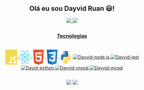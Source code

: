 <h2 align="center">Olá eu sou Dayvid Ruan 😃️!</h2>

<div align="center">
  <a href="https://github.com/Dayvid-Ruan">
  <img height="180em" src="https://github-readme-stats.vercel.app/api?username=Dayvid-Ruan&show_icons=true&theme=dark&include_all_commits=true&count_private=true"/>
  <img height="180em" src="https://github-readme-stats.vercel.app/api/top-langs/?username=Dayvid-Ruan&layout=compact&langs_count=7&theme=dark"/>
</div>

## 
 
<h3 align="center">Tecnologias</h3>

<div align="center" style="display: inline_block"><br>
  <img align="center" alt="Dayvid-Js" height="50" width="40" src="https://raw.githubusercontent.com/devicons/devicon/master/icons/javascript/javascript-plain.svg">
  <img align="center" alt="Dayvid-React" height="50" width="40" src="https://raw.githubusercontent.com/devicons/devicon/master/icons/react/react-original.svg">
  <img align="center" alt="Dayvid-HTML" height="50" width="40" src="https://raw.githubusercontent.com/devicons/devicon/master/icons/html5/html5-original.svg">
  <img align="center" alt="Dayvid-CSS" height="50" width="40" src="https://raw.githubusercontent.com/devicons/devicon/master/icons/css3/css3-original.svg">
  <img align="center" alt="Dayvid-Python" height="50" width="40" src="https://raw.githubusercontent.com/devicons/devicon/master/icons/python/python-original.svg">
  <img align="center" alt="Dayvid-node.js" height="50" width="40" src="https://cdn.jsdelivr.net/gh/devicons/devicon/icons/nodejs/nodejs-original.svg" />
  <img align="center" alt="Dayvid-jest" height="50" width="40" src="https://cdn.jsdelivr.net/gh/devicons/devicon/icons/jest/jest-plain.svg" />
  <img align="center" alt="Dayid-python" height="50" width="40" src="https://cdn.jsdelivr.net/gh/devicons/devicon/icons/python/python-original.svg" />
  <img align="center" alt="Dayvid-mysql" heigth="50" width="40" src="https://cdn.jsdelivr.net/gh/devicons/devicon/icons/mysql/mysql-original.svg" />
  <img align="center" alt="Dayvid-mysql" heigth="50" width="40" src="https://cdn.jsdelivr.net/gh/devicons/devicon/icons/mongodb/mongodb-original.svg" />
</div>
 
  ##
  
<div align="center">
  <a href="https://www.linkedin.com/in/dayvid-ferreira/"><img src="https://img.shields.io/badge/-LinkedIn-%230077B5?style=for-the-badge&logo=linkedin&logoColor=white" target="_blank"></a>
  <a href="mailto:ruan12bbg@gmail.com"><img src="https://img.shields.io/badge/Gmail-D14836?style=for-the-badge&logo=gmail&logoColor=white" target="_blank"></a>
</div>
